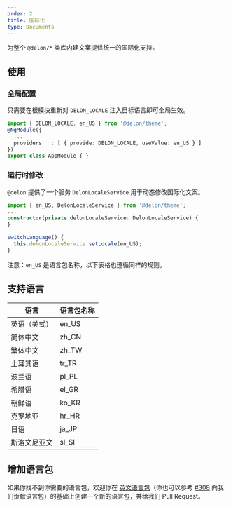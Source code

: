 ```yaml
---
order: 2
title: 国际化
type: Documents
---
```


为整个 `@delon/*` 类库内建文案提供统一的国际化支持。

## 使用

### 全局配置

只需要在根模块重新对 `DELON_LOCALE` 注入目标语言即可全局生效。

```ts
import { DELON_LOCALE, en_US } from '@delon/theme';
@NgModule({
  ...
  providers   : [ { provide: DELON_LOCALE, useValue: en_US } ]
})
export class AppModule { }
```

### 运行时修改

`@delon` 提供了一个服务 `DelonLocaleService` 用于动态修改国际化文案。

```ts
import { en_US, DelonLocaleService } from '@delon/theme';
...
constructor(private delonLocaleService: DelonLocaleService) {
}

switchLanguage() {
  this.delonLocaleService.setLocale(en_US);
}
```

注意：`en_US` 是语言包名称，以下表格也遵循同样的规则。

## 支持语言

| 语言 | 语言包名称 |
|----|-------|
| 英语（美式） | en_US |
| 简体中文 | zh_CN |
| 繁体中文 | zh_TW |
| 土耳其语 | tr_TR |
| 波兰语 | pl_PL |
| 希腊语 | el_GR |
| 朝鲜语 | ko_KR |
| 克罗地亚 | hr_HR |
| 日语 | ja_JP |
| 斯洛文尼亚文 | sl_SI |

## 增加语言包

如果你找不到你需要的语言包，欢迎你在 [英文语言包](https://github.com/ng-alain/delon/tree/master/packages/theme/src/locale/languages/en-US.ts)（你也可以参考 [#308](https://github.com/ng-alain/delon/pull/308) 向我们贡献语言包）的基础上创建一个新的语言包，并给我们 Pull Request。
